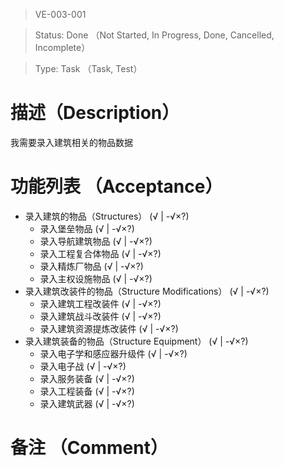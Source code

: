 > VE-003-001

> Status: Done （Not Started, In Progress, Done, Cancelled, Incomplete）

> Type: Task （Task, Test）

# 描述（Description）
我需要录入建筑相关的物品数据

# 功能列表 （Acceptance）
* 录入建筑的物品（Structures） (√ | -√×?)
  * 录入堡垒物品 (√ | -√×?)
  * 录入导航建筑物品 (√ | -√×?)
  * 录入工程复合体物品 (√ | -√×?)
  * 录入精炼厂物品 (√ | -√×?)
  * 录入主权设施物品 (√ | -√×?)
* 录入建筑改装件的物品（Structure Modifications） (√ | -√×?)
  * 录入建筑工程改装件 (√ | -√×?)
  * 录入建筑战斗改装件 (√ | -√×?)
  * 录入建筑资源提炼改装件 (√ | -√×?)
* 录入建筑装备的物品（Structure Equipment） (√ | -√×?)
  * 录入电子学和感应器升级件 (√ | -√×?)
  * 录入电子战 (√ | -√×?)
  * 录入服务装备 (√ | -√×?)
  * 录入工程装备 (√ | -√×?)
  * 录入建筑武器 (√ | -√×?)

# 备注 （Comment）

